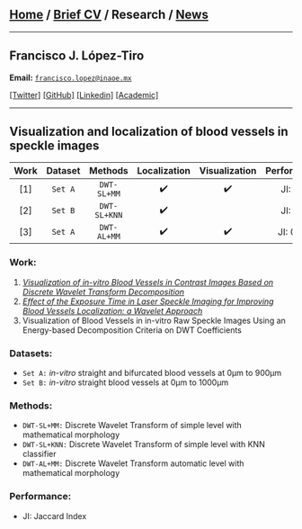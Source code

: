 
## [Home](/index) / [Brief CV](/brief_cv) / Research / [News](/news)

___

## Francisco J. López-Tiro 
**Email:** [`francisco.lopez@inaoe.mx`](mailto:francisco.lopez@inaoe.com?subject=%20Hello,%20Francisco)

[[Twitter]](https://twitter.com/Friscolt)
[[GitHub]](https://github.com/friscolt)
[[Linkedin]](https://www.linkedin.com/in/friscolt)
[[Academic]](https://scholar.google.es/citations?user=IlG06bYAAAAJ&hl=es)

---

## Visualization and localization of blood vessels in speckle images


| Work |   Dataset     |    Methods   | Localization | Visualization | Performance |
|:----:|:-------------:|:------------:|:------------:|:-------------:|:-----------:|
| [1]  | `Set A`       | `DWT-SL+MM`  |       ✔️     |       ✔️      |   JI: 0.8   |
| [2]  | `Set B`       | `DWT-SL+KNN` |       ✔️     |               |   JI: 0.9   |
| [3]  | `Set A`       | `DWT-AL+MM`  |       ✔️     |       ✔️      |   JI: 0.10  |



### Work:

1. [*Visualization of in-vitro Blood Vessels in Contrast Images Based on Discrete Wavelet Transform Decomposition*](https://ieeexplore.ieee.org/document/8827144)
2. [*Effect of the Exposure Time in Laser Speckle Imaging for Improving Blood Vessels Localization: a Wavelet Approach*](https://ieeexplore.ieee.org/document/9129242/)
3. Visualization of Blood Vessels in in-vitro Raw Speckle Images Using an Energy-based Decomposition Criteria on DWT Coefficients

### Datasets:

*  `Set A:` *in-vitro* straight and bifurcated blood vessels at 0µm to 900µm
*  `Set B:` *in-vitro* straight blood vessels at 0µm to 1000µm


### Methods: 

* `DWT-SL+MM:` Discrete Wavelet Transform of simple level with mathematical morphology 
* `DWT-SL+KNN:` Discrete Wavelet Transform of simple level with KNN classifier
* `DWT-AL+MM:` Discrete Wavelet Transform automatic level with mathematical morphology 


### Performance:

* JI: Jaccard Index




